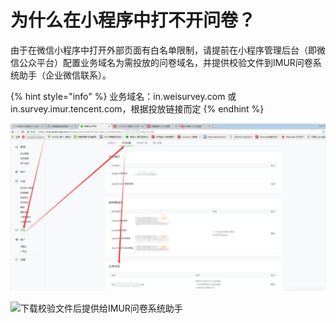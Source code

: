 # 为什么在小程序中打不开问卷？

由于在微信小程序中打开外部页面有白名单限制，请提前在小程序管理后台（即微信公众平台）配置业务域名为需投放的问卷域名，并提供校验文件到IMUR问卷系统助手（企业微信联系）。

{% hint style="info" %}
业务域名：in.weisurvey.com 或 in.survey.imur.tencent.com，根据投放链接而定
{% endhint %}

![配置业务域名](<../../.gitbook/assets/image (60).png>)

![下载校验文件后提供给IMUR问卷系统助手](https://mur-survey-1255655535.file.myqcloud.com/static\_files/images/tKwus8ubwubxedio8WBj9a2LzacTETvpooOUGKqr.png?imageMogr2/thumbnail/850x\&width=1396\&height=775)
